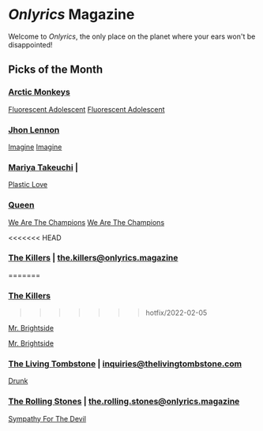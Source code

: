 # _Onlyrics_ Magazine

Welcome to _Onlyrics_, the only place on the planet where your ears won't be disappointed!



## Picks of the Month

### [Arctic Monkeys](/writer/arctic_monkeys.md)

[Fluorescent Adolescent](song/jan/fluorescent_adolescent.md)
[Fluorescent Adolescent](song/feb/fluorescent_adolescent.md)

### [Jhon Lennon](writer/john_lennon.md)

[Imagine](song/jan/vanilla-panna-cotta.md)
[Imagine](song/feb/vanilla-panna-cotta.md)

### [Mariya Takeuchi](writer/mariya_takeuchi.md) |

[Plastic Love](song/feb/plastic_love.md)

### [Queen](writer/queen.md)

[We Are The Champions](song/jan/we_are_the_champions.md)
[We Are The Champions](song/feb/we_are_the_champions.md)

<<<<<<< HEAD
### [The Killers](writer/the_killers.md) | the.killers@onlyrics.magazine
=======
### [The Killers](writer/the_killers)
>>>>>>> hotfix/2022-02-05

[Mr. Brightside](song/jan/mr_brightside.md)

[Mr. Brightside](song/feb/mr_brightside.md)

### [The Living Tombstone](writer/the_living_tombstone) | inquiries@thelivingtombstone.com

[Drunk](song/feb/drunk.md)


### [The Rolling Stones](writer/the_rolling_stones.md) | the.rolling.stones@onlyrics.magazine

[Sympathy For The Devil](song/feb/sympathy_for_the_devil.md)
